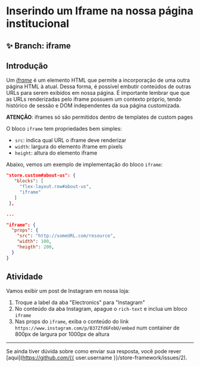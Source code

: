 # Inserindo um Iframe na nossa página institucional

## :sparkles: **Branch:** iframe

## Introdução

Um [*iframe*](https://vtex.io/docs/app/vtex.iframe) é um elemento HTML que permite a incorporação de uma outra página HTML à atual. Dessa forma, é possível embutir conteúdos de outras URLs para serem exibidos em nossa página. É importante lembrar que que as URLs renderizadas pelo iframe possuem um contexto próprio, tendo histórico de sessão e DOM independentes da sua página customizada.

**ATENÇÃO**: iframes só são permitidos dentro de templates de custom pages

O bloco `iframe` tem propriedades bem simples:

- `src`: indica qual URL o iframe deve renderizar
- `width`: largura do elemento iframe em pixels
- `height`: altura do elemento iframe

Abaixo, vemos um exemplo de implementação do bloco `iframe`:

```json
"store.custom#about-us": {
   "blocks": [
     "flex-layout.row#about-us",
     "iframe"
   ]
 },

...

"iframe": {
  "props": {
    "src": "http://someURL.com/resource",
    "width": 100,
    "heigth": 200,
  }
}
```

## Atividade

Vamos exibir um post de Instagram em nossa loja:

1. Troque a label da aba "Electronics" para "Instagram"
2. No conteúdo da aba Instagram, apague o `rich-text` e inclua um bloco `iframe`
3. Nas props do `iframe`, exiba o conteúdo do link `https://www.instagram.com/p/B37Zfd6FobU/embed` num container de 800px de largura por 1000px de altura

----

Se ainda tiver dúvida sobre como enviar sua resposta, você pode rever [aqui](https://github.com/{{ user.username }}/store-framework/issues/2).